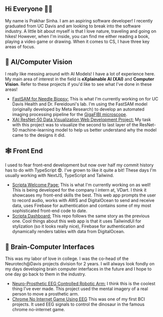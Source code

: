 ## Hi Everyone 🙋‍♂️

My name is Prakhar Sinha. I am an aspiring software developer! I recently graduated from UC Davis and am looking to break into the software industry. A little bit about myself is that I love nature, traveling and going on hikes! However, when I'm inside, you can find me either reading a book, playing a video game or drawing. When it comes to CS, I have three key areas of focus.

## 🤖 **AI/Computer Vision** 
I really like messing around with AI Models! I have a lot of experience here. My main area of interest in the field is **eXplainable AI (XAI)** and **Computer Vision**. Refer to these projects if you'd like to see what I've done in these areas!
- [FastSAM for Needle Biopsy:](https://github.com/prakhargaming/FastSAM-needle-biopsy) This is what I'm currently working on for UC Davis Health and Dr. Fereidouni's lab. I'm using the FastSAM model (originally developed by Meta Research) to develop an automated imaging processing pipeline for the [GigaFIBI microscope](https://opg.optica.org/abstract.cfm?uri=Microscopy-2024-MS1A.2).
- [XAI ResNet-50 Data Visualization Web Development Project:](https://github.com/prakhargaming/Data-Visualization-Web-Dev-Project) My task with this project was to visualize the second to last layer of the ResNet-50 machine-learning model to help us better understand why the model came to the designs it did.

## 🕸 **Front End** 
I used to fear front-end development but now over half my commit history has to do with TypeScript 😨. I've grown to like it quite a bit! These days I'm usually working with NextJS, TypeScript and Tailwind.
- [Scripta Welcome Page:](https://github.com/prakhargaming/scripta-welcome-interface) This is what I'm currently working on as well! This is being developed for the company I intern at, VDart. I think it showcases my front-end skills the best. This web app prompts the user to record audio, works with AWS and DigitalOcean to send and receive data, uses Firebase for authentication and contains some of my most sophisticated front-end code to date.
- [Scripta Dashboard:](https://github.com/prakhargaming/scripta-dashboard) This repo follows the same story as the previous one. Cool things about this web app is that it uses TailwindUI for stylization (so it looks really nice), Firebase for authentication and dynamically renders tables with data from DigitalOcean.
  
## 🧠 **Brain-Computer Interfaces** 
This was my labor of love in college. I was the co-head of the Neurotech@Davis projects division for 2 years. I will always look fondly on my days developing brain computer interfaces in the future and I hope to one day go back to them in the industry.
- [Neuro-Prosthetic EEG Controlled Robotic Arm:](https://github.com/Neurotech-Davis/RoboticArm) I think this is the coolest thing I've ever made. This project used the mental imagery of a real person to move a prosthetic arm.
- [Chrome No Internet Game Using EEG](https://github.com/Neurotech-Davis/Neurofest-Project-2023) This was one of my first BCI projects. It used EEG signals to control the dinosaur in the famous chrome no-internet game.
